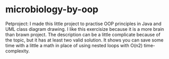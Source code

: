 # microbiology-by-oop

Petproject:
I made this little project to practise OOP principles in Java and UML class diagram drawing.
I like this exercisize because it is a more brain than brawn project. The description can be a little complicate because of the topic, but it has at least two valid solution. It shows you can save some time with a little a math in place of using nested loops with O(n2) time-complexity.
